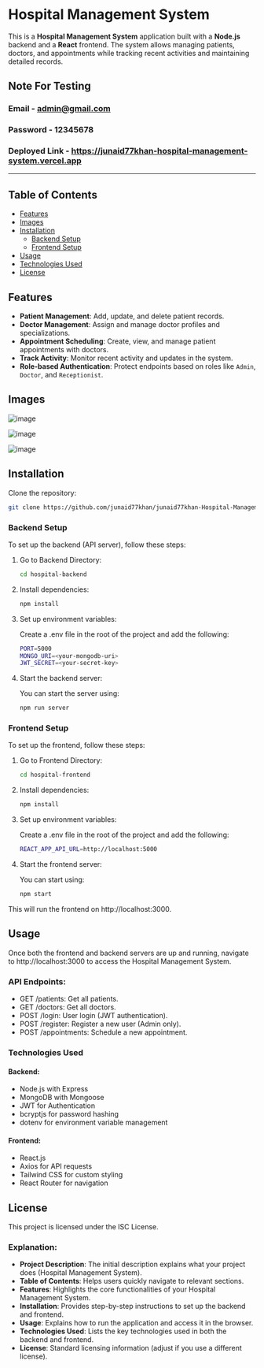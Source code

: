 # Hospital Management System

This is a **Hospital Management System** application built with a **Node.js** backend and a **React** frontend. The system allows managing patients, doctors, and appointments while tracking recent activities and maintaining detailed records.

## Note For Testing
### Email - admin@gmail.com
### Password - 12345678
### Deployed Link - https://junaid77khan-hospital-management-system.vercel.app

---

## Table of Contents
- [Features](#features)
- [Images](#images)
- [Installation](#installation)
  - [Backend Setup](#backend-setup)
  - [Frontend Setup](#frontend-setup)
- [Usage](#usage)
- [Technologies Used](#technologies-used)
- [License](#license)

## Features
- **Patient Management**: Add, update, and delete patient records.
- **Doctor Management**: Assign and manage doctor profiles and specializations.
- **Appointment Scheduling**: Create, view, and manage patient appointments with doctors.
- **Track Activity**: Monitor recent activity and updates in the system.
- **Role-based Authentication**: Protect endpoints based on roles like `Admin`, `Doctor`, and `Receptionist`.

## Images

![image](https://github.com/user-attachments/assets/68ce178d-cb59-4399-abb3-288efdbe8319)

![image](https://github.com/user-attachments/assets/e6e69f69-e49f-4a74-bce6-dd2fcf5ffc5f)

![image](https://github.com/user-attachments/assets/9c726175-c686-40b1-8752-789ec1975194)

## Installation

Clone the repository:
   ```bash
   git clone https://github.com/junaid77khan/junaid77khan-Hospital-Management-System.git
   ```

### Backend Setup
To set up the backend (API server), follow these steps:

1. Go to Backend Directory:
   ```bash
   cd hospital-backend
   ```

2. Install dependencies:
    ```bash
    npm install
    ```

3. Set up environment variables:

   Create a .env file in the root of the project and add the following:
   ```bash
   PORT=5000
   MONGO_URI=<your-mongodb-uri>
   JWT_SECRET=<your-secret-key>
   ```

4. Start the backend server:

   You can start the server using:
    ```bash
    npm run server
    ```

### Frontend Setup
To set up the frontend, follow these steps:

1. Go to Frontend Directory:
   ```bash
   cd hospital-frontend
   ```

2. Install dependencies:
    ```bash
    npm install
    ```

3. Set up environment variables:

   Create a .env file in the root of the project and add the following:
   ```bash
   REACT_APP_API_URL=http://localhost:5000
   ```

4. Start the frontend server:

   You can start using:
   ```bash
   npm start
   ```

This will run the frontend on http://localhost:3000.

## Usage
Once both the frontend and backend servers are up and running, navigate to http://localhost:3000 to access the Hospital Management System.

### API Endpoints:
- GET /patients: Get all patients.
- GET /doctors: Get all doctors.
- POST /login: User login (JWT authentication).
- POST /register: Register a new user (Admin only).
- POST /appointments: Schedule a new appointment.

### Technologies Used
#### Backend:
- Node.js with Express
- MongoDB with Mongoose
- JWT for Authentication
- bcryptjs for password hashing
- dotenv for environment variable management

#### Frontend:
- React.js
- Axios for API requests
- Tailwind CSS for custom styling
- React Router for navigation

## License
This project is licensed under the ISC License.

### Explanation:
- **Project Description**: The initial description explains what your project does (Hospital Management System).
- **Table of Contents**: Helps users quickly navigate to relevant sections.
- **Features**: Highlights the core functionalities of your Hospital Management System.
- **Installation**: Provides step-by-step instructions to set up the backend and frontend.
- **Usage**: Explains how to run the application and access it in the browser.
- **Technologies Used**: Lists the key technologies used in both the backend and frontend.
- **License**: Standard licensing information (adjust if you use a different license).


